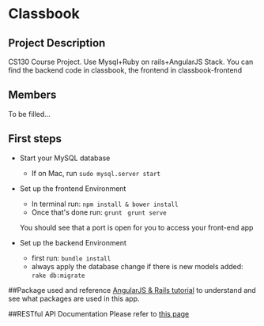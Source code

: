 # Classbook

## Project Description
CS130 Course Project. Use Mysql+Ruby on rails+AngularJS Stack. You can find the backend code in classbook, the frontend in classbook-frontend

## Members
To be filled...

## First steps
- Start your MySQL database
	- If on Mac, run `sudo mysql.server start`

- Set up the frontend Environment
	- In terminal run: `npm install & bower install`
	- Once that's done run: `grunt `
						  `grunt serve`

	You should see that a port is open for you to access your front-end app

- Set up the backend Environment
	- first run: `bundle install`
	- always apply the database change if there is new models added:
	`rake db:migrate`

##Package used and reference
[AngularJS & Rails tutorial](http://www.angularonrails.com/ruby-on-rails-angularjs-single-page-application/) to understand and see what packages are used in this app.

##RESTful API Documentation
Please refer to [this page](http://seas.ucla.edu/~xih/api-doc/index.html)

